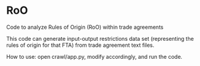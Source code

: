 # RoO
Code to analyze Rules of Origin (RoO) within trade agreements

This code can generate input-output restrictions data set (representing the rules of origin for that FTA) from trade agreement text files.

How to use: open crawl/app.py, modify accordingly, and run the code.
